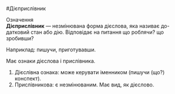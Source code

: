 #Дієприслівник

<div class="eoz-wrap">
<span class="eoz">Означення</span>
<div class="eoz-text">
<strong>Дiєприслiвник</strong> — незмiнювана форма дiєслова, яка називає до- датковий стан або дiю. Вiдповiдає на питання <span class="p1">що роблячи? що зробивши?</span>
</div>
</div>

Наприклад: пишучи, приготувавши.
<br>

Має ознаки дiєслова i прислiвника.
<br>

<ol>
<li> Дiєслiвна ознака: може керувати iменником (пишучи (що?) конспект).</li>
<li> Прислiвникова: є незмiнюваним. Має вид, як дiєслово.</li>
</ol>